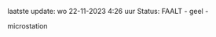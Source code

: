 laatste update: 
wo 22-11-2023  4:26   uur 
Status: FAALT - geel - 
<div class="service R">microstation</div>